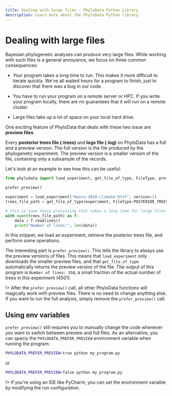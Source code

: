 ```yaml
---
title: Dealing with large files - PhyloData Python Library
description: Learn more about the PhyloData Python library.
---
```


# Dealing with large files

Bayesian phylogenetic analyses can produce very large files. While working with such files is a general annoyance, we focus on three common consequences:

- Your program takes a long time to run. This makes it more difficult to iterate quickly. We've all waited hours for a program to finish, just to discover that there was a bug in our code.

- You have to run your program on a remote server or HPC. If you write your program locally, there are no guarantees that it will run on a remote cluster.

- Large files take up a lot of space on your local hard drive.

One exciting feature of PhyloData that deals with these two issue are **preview files**.

Every **posterior trees file (.trees)** and **logs file (.log)** on PhyloData has a full and a preview version. The full version is the file produced by the phylogenetic experiment. The preview version is a smaller version of the file, containing only a subsample of the records.

Let's look at an example to see how this can be useful:

```python
from phylodata import load_experiment, get_file_of_type, FileType, prefer_preview

prefer_preview()

experiment = load_experiment("munro-2019-climate-6tvf", version=1)
trees_file_path = get_file_of_type(experiment, FileType.POSTERIOR_TREES).local_path

# this is some heavy processing that takes a long time for large files
with open(trees_file_path) as f:
    data = f.readlines()
    print("Number of lines:", len(data))
```

In this snippet, we load an experiment, retrieve the posterior trees file, and perform some operations.

The interesting part is `prefer_preview()`. This tells the library to always use the preview versions of files. This means that `load_experiment` only downloads the smaller preview files, and that `get_file_of_type` automatically returns the preview version of the file. The output of this program is `Number of lines: 358`, a small fraction of the actual number of trees in this experiment (4501).

!> After the `prefer_preview()` call, all other PhyloData functions will magically work with preview files. There is no need to change anything else. If you want to run the full analysis, simply remove the `prefer_preview()` call.

## Using env variables

`prefer_preview()` still requires you to manually change the code whenever you want to switch between preview and full files. As an alternative, you can speciy the `PHYLODATA_PREFER_PREVIEW` environment variable when running the program:

```bash
PHYLODATA_PREFER_PREVIEW=true python my_program.py
```

or

```bash
PHYLODATA_PREFER_PREVIEW=false python my_program.py
```

!> If you're using an IDE like PyCharm, you can set the environment variable by modifying the run configuration.
